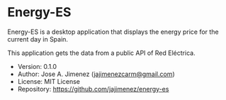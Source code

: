 # Energy-ES
Energy-ES is a desktop application that displays the energy price for the current day in Spain.

This application gets the data from a public API of Red Eléctrica.

- Version: 0.1.0
- Author: Jose A. Jimenez (jajimenezcarm@gmail.com)
- License: MIT License
- Repository: https://github.com/jajimenez/energy-es
